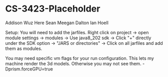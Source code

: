 # CS-3423-Placeholder

Addison Wuz Here
Sean Meegan
Dalton
Ian Hoell


Setup:
You will need to add the jarfiles.
Right click on project -> open module settings -> modules -> Use java8_202 sdk -> Click "+" directly under the SDK option -> "JARS or directories" -> Click on all jarfiles and add them as modules.

You may need specific vm flags for your run configuration. This lets my machine render the 3d models. Otherwise you may not see them.
-Dprism.forceGPU=true

